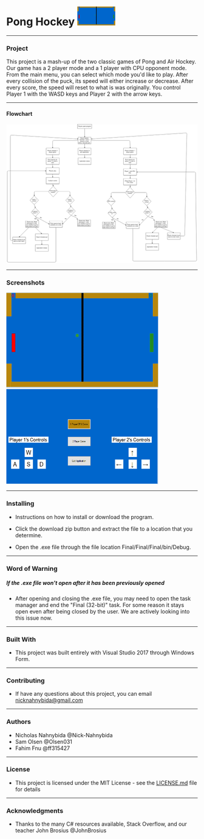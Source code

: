 # Pong Hockey <img src="images/Cover_Pic.PNG" height="50" width="100" alt="The 2-player form">

<hr>
<h3>Project </h3>
This project is a mash-up of the two classic games of Pong and Air Hockey. Our game has a 2 player mode and a 1 player with CPU opponent mode. From the main menu, you can select which mode you'd like to play. After every collision of the puck, its speed will either increase or decrease. After every score, the speed will reset to what is was originally. You control Player 1 with the WASD keys and Player 2 with the arrow keys. 

<hr>

<h4> Flowchart <h4>
  <img src="images/Flowchart.PNG" alt="Our flowchart for this project">
<hr>
<h3> Screenshots</h3>
<img src="images/Cover_Pic.PNG" height="250" width="400" alt="The 2-player form"> 
<img src="images/mainMenu.PNG" height="250" width="400" alt="The 2-player form">
<hr>

<h3> Installing</h3>

* Instructions on how to install or download the program. 

* Click the download zip button and extract the file to a location that you determine. 

* Open the .exe file through the file location Final/Final/Final/bin/Debug.


<hr>
<h3> Word of Warning</h3>
<h5> If the .exe file won't open after it has been previously opened </h5>
  
  * After opening and closing the .exe file, you may need to open the task manager and end the "Final (32-bit)" task. For some reason it stays open even after being closed by the user. We are actively looking into this issue now.
  <hr>

<h3> Built With</h3>


* This project was built entirely with Visual Studio 2017 through Windows Form.

<hr>
<h3>Contributing</h3>


* If have any questions about this project, you can email nicknahnybida@gmail.com 

<hr>

<h3>Authors</h3>

* Nicholas Nahnybida @Nick-Nahnybida
* Sam Olsen @Olsen031
* Fahim Fnu @ff315427

<hr>

<h3>License</h3>

* This project is licensed under the MIT License - see the [LICENSE.md](LICENSE.md) file for details
<hr>

<h3>Acknowledgments</h3>

* Thanks to the many C# resources available, Stack Overflow, and our teacher John Brosius @JohnBrosius
